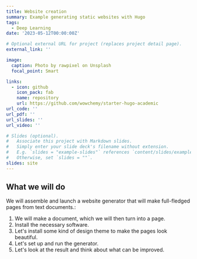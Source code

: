 ```yaml
---
title: Website creation
summary: Example generating static websites with Hugo
tags:
  - Deep Learning
date: '2023-05-12T00:00:00Z'

# Optional external URL for project (replaces project detail page).
external_link: ''

image:
  caption: Photo by rawpixel on Unsplash
  focal_point: Smart

links:
  - icon: github
    icon_pack: fab
    name: repository
    url: https://github.com/wowchemy/starter-hugo-academic
url_code: ''
url_pdf: ''
url_slides: ''
url_video: ''

# Slides (optional).
#   Associate this project with Markdown slides.
#   Simply enter your slide deck's filename without extension.
#   E.g. `slides = "example-slides"` references `content/slides/example-slides.md`.
#   Otherwise, set `slides = ""`.
slides: site
---
```


## What we will do
We will assemble and launch a website generator that will make full-fledged pages from text documents.:

1. We will make a document, which we will then turn into a page.
2. Install the necessary software.
3. Let's install some kind of design theme to make the pages look beautiful.
4. Let's set up and run the generator.
5. Let's look at the result and think about what can be improved.
